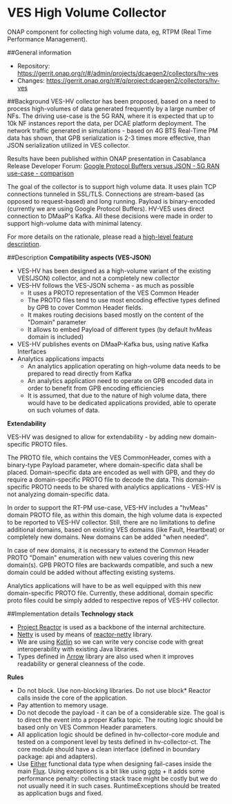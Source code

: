 # VES High Volume Collector

ONAP component for collecting high volume data, eg, RTPM (Real Time Performance Management).

##General information
* Repository: https://gerrit.onap.org/r/#/admin/projects/dcaegen2/collectors/hv-ves
* Changes: https://gerrit.onap.org/r/#/q/project:dcaegen2/collectors/hv-ves

##Background
VES-HV collector has been proposed, based on a need to process high-volumes of data generated frequently by a large 
number of NFs. The driving use-case is the 5G RAN, where it is expected that up to 10k NF instances report the data, 
per DCAE platform deployment. The network traffic generated in simulations - based on 4G BTS Real-Time PM data has 
shown, that GPB serialization is 2-3 times more effective, than JSON serialization utilized in VES collector.

Results have been published within ONAP presentation in Casablanca Release Developer Forum: 
[Google Protocol Buffers versus JSON - 5G RAN use-case - comparison](https://wiki.onap.org/download/attachments/25434845/Casablanca_Dev_Forum_GPB_comparison_20180621.pptx?version=1&modificationDate=1530275050000&api=v2)

The goal of the collector is to support high volume data. It uses plain TCP connections tunneled in SSL/TLS. 
Connections are stream-based (as opposed to request-based) and long running. Payload is binary-encoded (currently we 
are using Google Protocol Buffers). HV-VES uses direct connection to DMaaP's Kafka. All these decisions were made in 
order to support high-volume data with minimal latency.

For more details on the rationale, please read a [high-level feature description](https://wiki.onap.org/display/DW/5G+-+Real+Time+PM+and+High+Volume+Stream+Data+Collection).

##Description
**Compatibility aspects (VES-JSON)**
* VES-HV has been designed as a high-volume variant of the existing VES(JSON) collector, and not a completely new collector
* VES-HV follows the VES-JSON schema - as much as possible
    * It uses a PROTO representation of the VES Common Header
    * The PROTO files tend to use most encoding effective types defined by GPB to cover Common Header fields.
    * It makes routing decisions based mostly on the content of the "Domain" parameter
    * It allows to embed Payload of different types (by default hvMeas domain is included)
* VES-HV publishes events on DMaaP-Kafka bus, using native Kafka Interfaces
* Analytics applications impacts
    * An analytics application operating on high-volume data needs to be prepared to read directly from Kafka
    * An analytics application need to operate on GPB encoded data in order to benefit from GPB encoding efficiencies
    * It is assumed, that due to the nature of high volume data, there would have to be dedicated applications provided, 
    able to operate on such volumes of data.

**Extendability**

VES-HV was designed to allow for extendability - by adding new domain-specific PROTO files.

The PROTO file, which contains the VES CommonHeader, comes with a binary-type Payload parameter, where domain-specific 
data shall be placed. 
Domain-specific data are encoded as well with GPB, and they do require a domain-specific PROTO file to decode the data. 
This domain-specific PROTO needs to be shared with analytics applications - VES-HV is not analyzing domain-specific data.

In order to support the RT-PM use-case, VES-HV includes a "hvMeas" domain PROTO file, as within this domain, the high 
volume data is expected to be reported to VES-HV collector.
Still, there are no limitations to define additional domains, based on existing VES domains (like Fault, Heartbeat) or 
completely new domains. New domains can be added "when needed".

In case of new domains, it is necessary to extend the Common Header PROTO "Domain" enumeration with new values covering 
this new domain(s).
GPB PROTO files are backwards compatible, and such a new domain could be added without affecting existing systems.

Analytics applications will have to be as well equipped with this new domain-specific PROTO file.
Currently, these additional, domain specific proto files could be simply added to respective repos of VES-HV collector.

##Implementation details
**Technology stack**
* [Project Reactor](https://projectreactor.io/) is used as a backbone of the internal architecture.
* [Netty](http://netty.io/) is used by means of [reactor-netty](https://projectreactor.io/docs/netty/release/api/) library.
* We are using [Kotlin](https://kotlinlang.org/) so we can write very concise code with great interoperability with 
existing Java libraries.
* Types defined in [Λrrow](https://arrow-kt.io/) library are also used when it improves readability or general 
cleanness of the code.

**Rules**
* Do not block. Use non-blocking libraries. Do not use block* Reactor calls inside the core of the application.
* Pay attention to memory usage.
* Do not decode the payload - it can be of a considerable size. The goal is to direct the event into a proper Kafka 
topic. The routing logic should be based only on VES Common Header parameters.
* All application logic should be defined in hv-collector-core module and tested on a component level by tests defined 
in hv-collector-ct. The core module should have a clean interface (defined in boundary package: api and adapters).
* Use [Either](https://arrow-kt.io/docs/datatypes/either/) functional data type when designing fail-cases inside the 
main [Flux](https://projectreactor.io/docs/core/release/api/reactor/core/publisher/Flux.html). 
Using exceptions is a bit like using [goto](https://en.wikipedia.org/wiki/Goto#Criticism) + it adds some performance 
penalty: collecting stack trace might be costly but we do not usually need it in such cases. RuntimeExceptions should 
be treated as application bugs and fixed.
